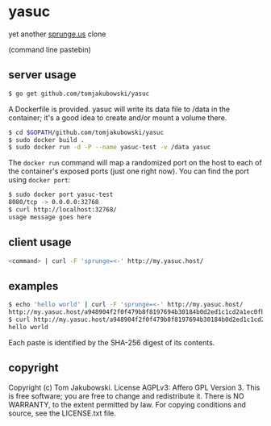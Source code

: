 # yasuc

yet another [sprunge.us](http://sprunge.us/) clone

(command line pastebin)

## server usage

``` bash
$ go get github.com/tomjakubowski/yasuc
```

A Dockerfile is provided.  yasuc will write its data file to /data in the
container; it's a good idea to create and/or mount a volume there.

``` bash
$ cd $GOPATH/github.com/tomjakubowski/yasuc
$ sudo docker build .
$ sudo docker run -d -P --name yasuc-test -v /data yasuc
```

The `docker run` command will map a randomized port on the host to each of the
container's exposed ports (just one right now).  You can find the port using
`docker port`:

``` bash
$ sudo docker port yasuc-test
8080/tcp -> 0.0.0.0:32768
$ curl http://localhost:32768/
usage message goes here
```

## client usage

``` bash
<command> | curl -F 'sprunge=<-' http://my.yasuc.host/
```

## examples

``` bash
$ echo 'hello world' | curl -F 'sprunge=<-' http://my.yasuc.host/
http://my.yasuc.host/a948904f2f0f479b8f8197694b30184b0d2ed1c1cd2a1ec0fb85d299a192a447
$ curl http://my.yasuc.host/a948904f2f0f479b8f8197694b30184b0d2ed1c1cd2a1ec0fb85d299a192a447
hello world
```

Each paste is identified by the SHA-256 digest of its contents.

## copyright

Copyright (c) Tom Jakubowski.  License AGPLv3: Affero GPL Version 3.  This is
free software; you are free to change and redistribute it.  There is NO
WARRANTY, to the extent permitted by law.  For copying conditions and source,
see the LICENSE.txt file.
